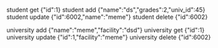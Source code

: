 student get {"id":1}
student add {"name":"ds","grades":2,"univ_id":45}
student update {"id":6002,"name":"meme"}
student delete {"id":6002}

university add {"name":"meme","facility":"dsd"}
university get {"id":1}
university update {"id":1,"facility":"meme"}
university delete {"id":6002}